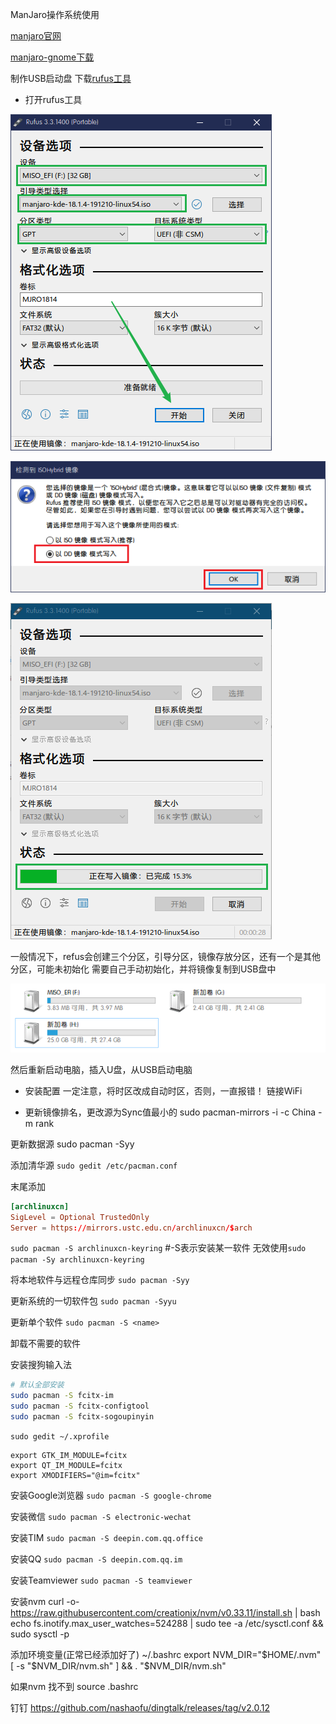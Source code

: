 ManJaro操作系统使用


[manjaro官网](https://manjaro.org/)

[manjaro-gnome下载](https://manjaro.org/download/official/gnome/)

制作USB启动盘
下载[rufus工具](https://rufus.ie/)

* 打开rufus工具

![image-20191228182051389](ManJaro操作系统使用.assets/image-20191228182051389.png)



![image-20191228182140079](ManJaro操作系统使用.assets/image-20191228182140079.png)







![image-20191228182233850](ManJaro操作系统使用.assets/image-20191228182233850.png)






一般情况下，refus会创建三个分区，引导分区，镜像存放分区，还有一个是其他分区，可能未初始化  需要自己手动初始化，并将镜像复制到USB盘中



![image-20191228170050146](ManJaro操作系统使用.assets/image-20191228170050146.png)

然后重新启动电脑，插入U盘，从USB启动电脑





* 安装配置
一定注意，将时区改成自动时区，否则，一直报错！
链接WiFi

* 更新镜像排名，更改源为Sync值最小的
sudo pacman-mirrors -i -c China -m rank

更新数据源
sudo pacman -Syy

添加清华源
`sudo gedit /etc/pacman.conf`

末尾添加
```conf
[archlinuxcn]
SigLevel = Optional TrustedOnly
Server = https://mirrors.ustc.edu.cn/archlinuxcn/$arch
```
`sudo pacman -S archlinuxcn-keyring` #-S表示安装某一软件
无效使用`sudo pacman -Sy archlinuxcn-keyring`

将本地软件与远程仓库同步
`sudo pacman -Syy`

更新系统的一切软件包
`sudo pacman -Syyu`

更新单个软件
`sudo pacman -S <name>`

卸载不需要的软件

安装搜狗输入法
```bash
# 默认全部安装
sudo pacman -S fcitx-im
sudo pacman -S fcitx-configtool
sudo pacman -S fcitx-sogoupinyin
```

`sudo gedit ~/.xprofile`
```
export GTK_IM_MODULE=fcitx
export QT_IM_MODULE=fcitx
export XMODIFIERS="@im=fcitx"
```


安装Google浏览器
`sudo pacman -S google-chrome`

安装微信
`sudo pacman -S electronic-wechat`

安装TIM
`sudo pacman -S deepin.com.qq.office`

安装QQ
`sudo pacman -S deepin.com.qq.im`

安装Teamviewer
`sudo pacman -S teamviewer`

安装nvm 
curl -o- https://raw.githubusercontent.com/creationix/nvm/v0.33.11/install.sh | bash
echo fs.inotify.max_user_watches=524288 | sudo tee -a /etc/sysctl.conf && sudo sysctl -p

添加环境变量(正常已经添加好了)
~/.bashrc
export NVM_DIR="$HOME/.nvm"
[ -s "$NVM_DIR/nvm.sh" ] && \. "$NVM_DIR/nvm.sh"

如果nvm 找不到
source .bashrc


钉钉
https://github.com/nashaofu/dingtalk/releases/tag/v2.0.12